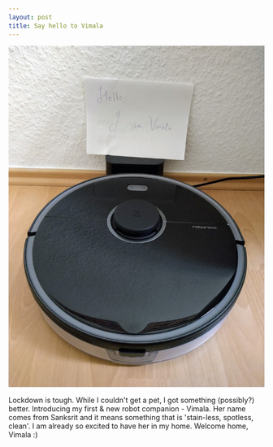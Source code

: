 ```yaml
---
layout: post
title: Say hello to Vimala
---
```


![Vimala](/assets/images/posts/vimala.jpg)

Lockdown is tough. While I couldn't get a pet, I got something (possibly?) better. Introducing my first & new robot companion - Vimala. Her name comes from Sanksrit and it means something that is 'stain-less, spotless, clean'. I am already so excited to have her in my home. Welcome home, Vimala :)




